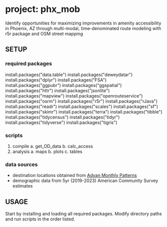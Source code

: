 # project: phx_mob
Identify opportunities for maximizing improvements in amenity accessibility in Phoenix, AZ through multi-modal, time-denominated route modeling with r5r package and OSM street mapping

## SETUP

### required packages
install.packages("data.table")
install.packages("deweydatar")
install.packages("dplyr")
install.packages("FSA")
install.packages("ggpubr")
install.packages("ggspatial")
install.packages("httr")
install.packages("jsonlite")
install.packages("mapview")
install.packages("openrouteservice")
install.packages("osrm")
install.packages("r5r")
install.packages("rJava")
install.packages("readr")
install.packages("scales")
install.packages("sf")
install.packages("skimr")
install.packages("terra")
install.packages("tibble")
install.packages("tidycensus")
install.packages("tidyr")
install.packages("tidyverse")
install.packages("tigris")

### scripts
1. compile
   a. get_OD_data
   b. calc_access
2. analysis
   a. maps
   b. plots
   c. tables

### data sources
- destination locations obtained from [Advan Monthly Patterns](https://app.deweydata.io/products/2dfcb598-6e30-49f1-bdba-1deae113a951/package/)
- demographic data from 5yr (2019-2023) American Community Survey estimates

## USAGE

Start by installing and loading all required packages. Modify directory paths and run scripts in the order listed.











